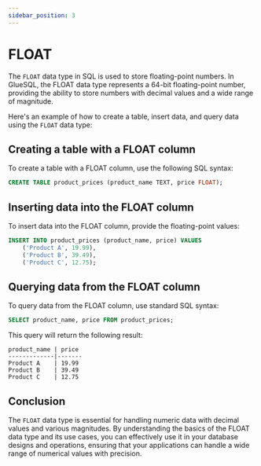 ```yaml
---
sidebar_position: 3
---
```


# FLOAT

The `FLOAT` data type in SQL is used to store floating-point numbers. In GlueSQL, the FLOAT data type represents a 64-bit floating-point number, providing the ability to store numbers with decimal values and a wide range of magnitude.

Here's an example of how to create a table, insert data, and query data using the `FLOAT` data type:

## Creating a table with a FLOAT column

To create a table with a FLOAT column, use the following SQL syntax:

```sql
CREATE TABLE product_prices (product_name TEXT, price FLOAT);
```

## Inserting data into the FLOAT column

To insert data into the FLOAT column, provide the floating-point values:

```sql
INSERT INTO product_prices (product_name, price) VALUES
    ('Product A', 19.99),
    ('Product B', 39.49),
    ('Product C', 12.75);
```

## Querying data from the FLOAT column

To query data from the FLOAT column, use standard SQL syntax:

```sql
SELECT product_name, price FROM product_prices;
```

This query will return the following result:

```
product_name | price
-------------|-------
Product A    | 19.99
Product B    | 39.49
Product C    | 12.75
```

## Conclusion

The `FLOAT` data type is essential for handling numeric data with decimal values and various magnitudes. By understanding the basics of the FLOAT data type and its use cases, you can effectively use it in your database designs and operations, ensuring that your applications can handle a wide range of numerical values with precision.